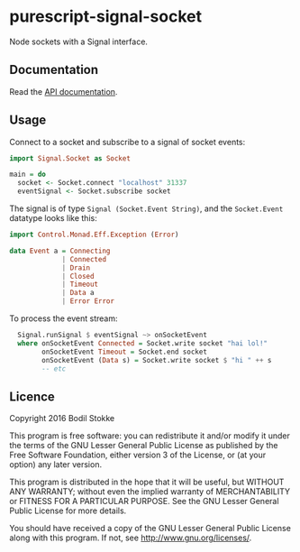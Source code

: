 # purescript-signal-socket

Node sockets with a Signal interface.

## Documentation

Read the [API documentation](https://pursuit.purescript.org/packages/purescript-signal-socket/).

## Usage

Connect to a socket and subscribe to a signal of socket events:

```purescript
import Signal.Socket as Socket

main = do
  socket <- Socket.connect "localhost" 31337
  eventSignal <- Socket.subscribe socket
```

The signal is of type `Signal (Socket.Event String)`, and the
`Socket.Event` datatype looks like this:

```purescript
import Control.Monad.Eff.Exception (Error)

data Event a = Connecting
             | Connected
             | Drain
             | Closed
             | Timeout
             | Data a
             | Error Error
```

To process the event stream:

```purescript
  Signal.runSignal $ eventSignal ~> onSocketEvent
  where onSocketEvent Connected = Socket.write socket "hai lol!"
        onSocketEvent Timeout = Socket.end socket
        onSocketEvent (Data s) = Socket.write socket $ "hi " ++ s
        -- etc
```

## Licence

Copyright 2016 Bodil Stokke

This program is free software: you can redistribute it and/or modify
it under the terms of the GNU Lesser General Public License as
published by the Free Software Foundation, either version 3 of the
License, or (at your option) any later version.

This program is distributed in the hope that it will be useful, but
WITHOUT ANY WARRANTY; without even the implied warranty of
MERCHANTABILITY or FITNESS FOR A PARTICULAR PURPOSE. See the GNU
Lesser General Public License for more details.

You should have received a copy of the GNU Lesser General Public
License along with this program. If not, see
<http://www.gnu.org/licenses/>.
